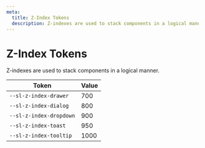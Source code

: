 ```yaml
---
meta:
  title: Z-Index Tokens
  description: Z-indexes are used to stack components in a logical manner.
---
```


# Z-Index Tokens

Z-indexes are used to stack components in a logical manner.

| Token                      | Value |
| -------------------------- | ----- |
| `--sl-z-index-drawer`      | 700   |
| `--sl-z-index-dialog`      | 800   |
| `--sl-z-index-dropdown`    | 900   |
| `--sl-z-index-toast`       | 950   |
| `--sl-z-index-tooltip`     | 1000  |
